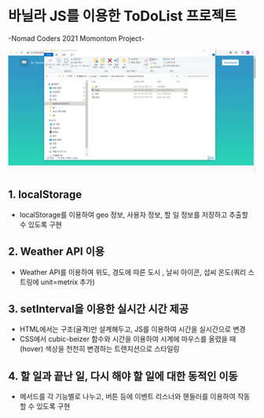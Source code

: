 # 바닐라 JS를 이용한 ToDoList 프로젝트
-Nomad Coders 2021 Momontom Project-

![](https://github.com/hy6219/AwesomeToDoList/blob/main/ToDoList_VanillaJS_v0.1.gif?raw=true)
## 1. localStorage

- localStorage를 이용하여 geo 정보, 사용자 정보, 할 일 정보를 저장하고 추출할 수
있도록 구현

## 2. Weather API 이용

- Weather API를 이용하여 위도, 경도에 따른 도시 , 날씨 아이콘, 섭씨 온도(쿼리 스트링에
unit=metrix 추가)

## 3. setInterval을 이용한 실시간 시간 제공
- HTML에서는 구조(골격)만 설계해두고, JS를 이용하여 시간을 실시간으로 변경
- CSS에서 cubic-beizer 함수와 시간을 이용하여 시계에 마우스를 올렸을 때(hover)
색상을 천천히 변경하는 트랜지션으로 스타일링

## 4. 할 일과 끝난 일, 다시 해야 할 일에 대한 동적인 이동
- 메서드를 각 기능별로 나누고, 버튼 등에 이벤트 리스너와 핸들러를 이용하여 작동할 수
있도록 구현
